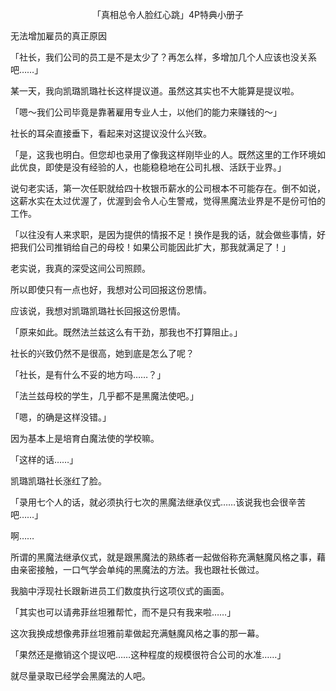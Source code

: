 <p align="center">「真相总令人脸红心跳」4P特典小册子</p>

无法增加雇员的真正原因

「社长，我们公司的员工是不是太少了？再怎么样，多增加几个人应该也没关系吧……」

某一天，我向凯璐凯璐社长这样提议道。虽然这其实也不大能算是提议啦。

「嗯～我们公司毕竟是靠著雇用专业人士，以他们的能力来赚钱的～」

社长的耳朵直接垂下，看起来对这提议没什么兴致。

「是，这我也明白。但您却也录用了像我这样刚毕业的人。既然这里的工作环境如此优良，即使是没有经验的人，也能稳稳地在公司扎根、活跃于业界。」

说句老实话，第一次任职就给四十枚银币薪水的公司根本不可能存在。倒不如说，这薪水实在太过优渥了，优渥到会令人心生警戒，觉得黑魔法业界是不是份可怕的工作。

「以往没有人来求职，是因为提供的情报不足！换作是我的话，就会做些事情，好把我们公司推销给自己的母校！如果公司能因此扩大，那我就满足了！」

老实说，我真的深受这间公司照顾。

所以即使只有一点也好，我想对公司回报这份恩情。

应该说，我想对凯璐凯璐社长回报这份恩情。

「原来如此。既然法兰兹这么有干劲，那我也不打算阻止。」

社长的兴致仍然不是很高，她到底是怎么了呢？

「社长，是有什么不妥的地方吗……？」

「法兰兹母校的学生，几乎都不是黑魔法使吧。」

「嗯，的确是这样没错。」

因为基本上是培育白魔法使的学校嘛。

「这样的话……」

凯璐凯璐社长涨红了脸。

「录用七个人的话，就必须执行七次的黑魔法继承仪式……该说我也会很辛苦吧……」

啊……

所谓的黑魔法继承仪式，就是跟黑魔法的熟练者一起做俗称充满魅魔风格之事，藉由亲密接触，一口气学会单纯的黑魔法的方法。我也跟社长做过。

我脑中浮现社长跟新进员工们数度执行这项仪式的画面。

「其实也可以请弗菲丝坦雅帮忙，而不是只有我来啦……」

这次我换成想像弗菲丝坦雅前辈做起充满魅魔风格之事的那一幕。

「果然还是撤销这个提议吧……这种程度的规模很符合公司的水准……」

就尽量录取已经学会黑魔法的人吧。

